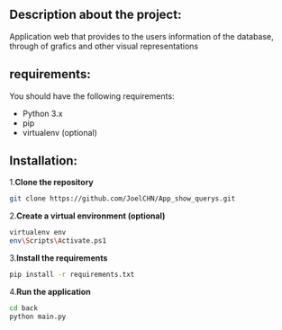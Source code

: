 ## Description about the project:
Application web that provides to the users information of the database, through of grafics and other visual representations

## requirements:
You should have the following requirements:

- Python 3.x
- pip 
- virtualenv (optional)

## Installation:


1.**Clone the repository**
```bash
git clone https://github.com/JoelCHN/App_show_querys.git
```

2.**Create a virtual environment (optional)**
```bash
virtualenv env
env\Scripts\Activate.ps1 
```

3.**Install the requirements**
```bash
pip install -r requirements.txt
```

4.**Run the application**
```bash
cd back
python main.py
```
